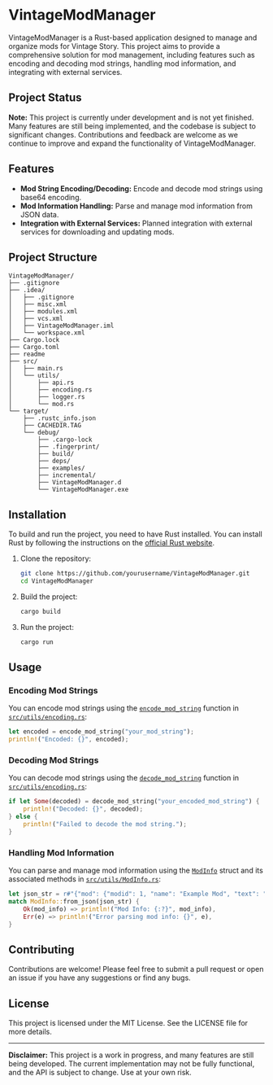 # VintageModManager

VintageModManager is a Rust-based application designed to manage and organize mods for Vintage Story. This project aims to provide a comprehensive solution for mod management, including features such as encoding and decoding mod strings, handling mod information, and integrating with external services.

## Project Status

**Note:** This project is currently under development and is not yet finished. Many features are still being implemented, and the codebase is subject to significant changes. Contributions and feedback are welcome as we continue to improve and expand the functionality of VintageModManager.

## Features

- **Mod String Encoding/Decoding:** Encode and decode mod strings using base64 encoding.
- **Mod Information Handling:** Parse and manage mod information from JSON data.
- **Integration with External Services:** Planned integration with external services for downloading and updating mods.

## Project Structure

```
VintageModManager/
├── .gitignore
├── .idea/
│   ├── .gitignore
│   ├── misc.xml
│   ├── modules.xml
│   ├── vcs.xml
│   ├── VintageModManager.iml
│   └── workspace.xml
├── Cargo.lock
├── Cargo.toml
├── readme
├── src/
│   ├── main.rs
│   └── utils/
│       ├── api.rs
│       ├── encoding.rs
│       ├── logger.rs
│       └── mod.rs
└── target/
    ├── .rustc_info.json
    ├── CACHEDIR.TAG
    └── debug/
        ├── .cargo-lock
        ├── .fingerprint/
        ├── build/
        ├── deps/
        ├── examples/
        ├── incremental/
        ├── VintageModManager.d
        └── VintageModManager.exe
```

## Installation

To build and run the project, you need to have Rust installed. You can install Rust by following the instructions on the [official Rust website](https://www.rust-lang.org/).

1. Clone the repository:
    ```sh
    git clone https://github.com/yourusername/VintageModManager.git
    cd VintageModManager
    ```

2. Build the project:
    ```sh
    cargo build
    ```

3. Run the project:
    ```sh
    cargo run
    ```

## Usage

### Encoding Mod Strings

You can encode mod strings using the [`encode_mod_string`](command:_github.copilot.openSymbolFromReferences?%5B%22encode_mod_string%22%2C%5B%7B%22uri%22%3A%7B%22%24mid%22%3A1%2C%22fsPath%22%3A%22c%3A%5C%5CUsers%5C%5CMikkel%5C%5CRustroverProjects%5C%5CVintageModManager%5C%5Csrc%5C%5Cutils%5C%5Cencoding.rs%22%2C%22_sep%22%3A1%2C%22external%22%3A%22file%3A%2F%2F%2Fc%253A%2FUsers%2FMikkel%2FRustroverProjects%2FVintageModManager%2Fsrc%2Futils%2Fencoding.rs%22%2C%22path%22%3A%22%2Fc%3A%2FUsers%2FMikkel%2FRustroverProjects%2FVintageModManager%2Fsrc%2Futils%2Fencoding.rs%22%2C%22scheme%22%3A%22file%22%7D%2C%22pos%22%3A%7B%22line%22%3A3%2C%22character%22%3A7%7D%7D%5D%5D "Go to definition") function in [`src/utils/encoding.rs`](command:_github.copilot.openRelativePath?%5B%7B%22scheme%22%3A%22file%22%2C%22authority%22%3A%22%22%2C%22path%22%3A%22%2Fc%3A%2FUsers%2FMikkel%2FRustroverProjects%2FVintageModManager%2Fsrc%2Futils%2Fencoding.rs%22%2C%22query%22%3A%22%22%2C%22fragment%22%3A%22%22%7D%5D "c:\Users\Mikkel\RustroverProjects\VintageModManager\src\utils\encoding.rs"):

```rust
let encoded = encode_mod_string("your_mod_string");
println!("Encoded: {}", encoded);
```

### Decoding Mod Strings

You can decode mod strings using the [`decode_mod_string`](command:_github.copilot.openSymbolFromReferences?%5B%22decode_mod_string%22%2C%5B%7B%22uri%22%3A%7B%22%24mid%22%3A1%2C%22fsPath%22%3A%22c%3A%5C%5CUsers%5C%5CMikkel%5C%5CRustroverProjects%5C%5CVintageModManager%5C%5Csrc%5C%5Cutils%5C%5Cencoding.rs%22%2C%22_sep%22%3A1%2C%22external%22%3A%22file%3A%2F%2F%2Fc%253A%2FUsers%2FMikkel%2FRustroverProjects%2FVintageModManager%2Fsrc%2Futils%2Fencoding.rs%22%2C%22path%22%3A%22%2Fc%3A%2FUsers%2FMikkel%2FRustroverProjects%2FVintageModManager%2Fsrc%2Futils%2Fencoding.rs%22%2C%22scheme%22%3A%22file%22%7D%2C%22pos%22%3A%7B%22line%22%3A7%2C%22character%22%3A7%7D%7D%5D%5D "Go to definition") function in [`src/utils/encoding.rs`](command:_github.copilot.openRelativePath?%5B%7B%22scheme%22%3A%22file%22%2C%22authority%22%3A%22%22%2C%22path%22%3A%22%2Fc%3A%2FUsers%2FMikkel%2FRustroverProjects%2FVintageModManager%2Fsrc%2Futils%2Fencoding.rs%22%2C%22query%22%3A%22%22%2C%22fragment%22%3A%22%22%7D%5D "c:\Users\Mikkel\RustroverProjects\VintageModManager\src\utils\encoding.rs"):

```rust
if let Some(decoded) = decode_mod_string("your_encoded_mod_string") {
    println!("Decoded: {}", decoded);
} else {
    println!("Failed to decode the mod string.");
}
```

### Handling Mod Information

You can parse and manage mod information using the [`ModInfo`](command:_github.copilot.openSymbolFromReferences?%5B%22ModInfo%22%2C%5B%7B%22uri%22%3A%7B%22%24mid%22%3A1%2C%22fsPath%22%3A%22c%3A%5C%5CUsers%5C%5CMikkel%5C%5CRustroverProjects%5C%5CVintageModManager%5C%5Csrc%5C%5Cutils%5C%5CModInfo.rs%22%2C%22_sep%22%3A1%2C%22external%22%3A%22file%3A%2F%2F%2Fc%253A%2FUsers%2FMikkel%2FRustroverProjects%2FVintageModManager%2Fsrc%2Futils%2FModInfo.rs%22%2C%22path%22%3A%22%2Fc%3A%2FUsers%2FMikkel%2FRustroverProjects%2FVintageModManager%2Fsrc%2Futils%2FModInfo.rs%22%2C%22scheme%22%3A%22file%22%7D%2C%22pos%22%3A%7B%22line%22%3A42%2C%22character%22%3A11%7D%7D%5D%5D "Go to definition") struct and its associated methods in [`src/utils/ModInfo.rs`](command:_github.copilot.openRelativePath?%5B%7B%22scheme%22%3A%22file%22%2C%22authority%22%3A%22%22%2C%22path%22%3A%22%2Fc%3A%2FUsers%2FMikkel%2FRustroverProjects%2FVintageModManager%2Fsrc%2Futils%2FModInfo.rs%22%2C%22query%22%3A%22%22%2C%22fragment%22%3A%22%22%7D%5D "c:\Users\Mikkel\RustroverProjects\VintageModManager\src\utils\ModInfo.rs"):

```rust
let json_str = r#"{"mod": {"modid": 1, "name": "Example Mod", "text": "Description", "tags": ["tag1", "tag2"], "author": "Author", "releases": [{"modversion": "1.0", "mainfile": "file.zip"}], "downloads": 100}}"#;
match ModInfo::from_json(json_str) {
    Ok(mod_info) => println!("Mod Info: {:?}", mod_info),
    Err(e) => println!("Error parsing mod info: {}", e),
}
```

## Contributing

Contributions are welcome! Please feel free to submit a pull request or open an issue if you have any suggestions or find any bugs.

## License

This project is licensed under the MIT License. See the LICENSE file for more details.

---

**Disclaimer:** This project is a work in progress, and many features are still being developed. The current implementation may not be fully functional, and the API is subject to change. Use at your own risk.
